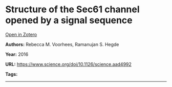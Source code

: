 # Structure of the Sec61 channel opened by a signal sequence
[Open in Zotero](zotero://select/items/@VoorheesHegde_2016)

**Authors:** Rebecca M. Voorhees, Ramanujan S. Hegde

**Year:** 2016

**URL:** https://www.science.org/doi/10.1126/science.aad4992

**Tags:**

---